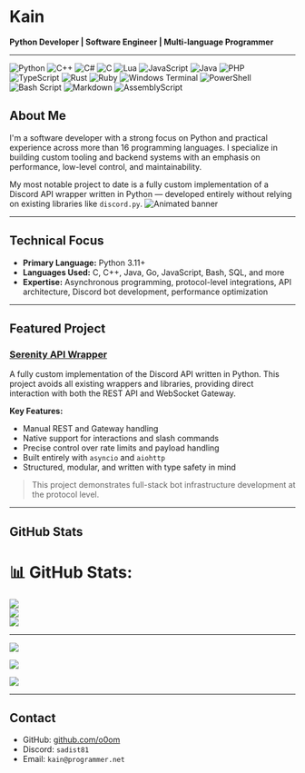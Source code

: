 # Kain

**Python Developer | Software Engineer | Multi-language Programmer**

---
![Python](https://img.shields.io/badge/python-3670A0?style=for-the-badge&logo=python&logoColor=ffdd54) ![C++](https://img.shields.io/badge/c++-%2300599C.svg?style=for-the-badge&logo=c%2B%2B&logoColor=white) ![C#](https://img.shields.io/badge/c%23-%23239120.svg?style=for-the-badge&logo=csharp&logoColor=white) ![C](https://img.shields.io/badge/c-%2300599C.svg?style=for-the-badge&logo=c&logoColor=white) ![Lua](https://img.shields.io/badge/lua-%232C2D72.svg?style=for-the-badge&logo=lua&logoColor=white) ![JavaScript](https://img.shields.io/badge/javascript-%23323330.svg?style=for-the-badge&logo=javascript&logoColor=%23F7DF1E) ![Java](https://img.shields.io/badge/java-%23ED8B00.svg?style=for-the-badge&logo=openjdk&logoColor=white) ![PHP](https://img.shields.io/badge/php-%23777BB4.svg?style=for-the-badge&logo=php&logoColor=white) ![TypeScript](https://img.shields.io/badge/typescript-%23007ACC.svg?style=for-the-badge&logo=typescript&logoColor=white) ![Rust](https://img.shields.io/badge/rust-%23000000.svg?style=for-the-badge&logo=rust&logoColor=white) ![Ruby](https://img.shields.io/badge/ruby-%23CC342D.svg?style=for-the-badge&logo=ruby&logoColor=white) ![Windows Terminal](https://img.shields.io/badge/Windows%20Terminal-%234D4D4D.svg?style=for-the-badge&logo=windows-terminal&logoColor=white) ![PowerShell](https://img.shields.io/badge/PowerShell-%235391FE.svg?style=for-the-badge&logo=powershell&logoColor=white) ![Bash Script](https://img.shields.io/badge/bash_script-%23121011.svg?style=for-the-badge&logo=gnu-bash&logoColor=white) ![Markdown](https://img.shields.io/badge/markdown-%23000000.svg?style=for-the-badge&logo=markdown&logoColor=white) ![AssemblyScript](https://img.shields.io/badge/assembly%20script-%23000000.svg?style=for-the-badge&logo=assemblyscript&logoColor=white)

## About Me

I'm a software developer with a strong focus on Python and practical experience across more than 16 programming languages. I specialize in building custom tooling and backend systems with an emphasis on performance, low-level control, and maintainability.

My most notable project to date is a fully custom implementation of a Discord API wrapper written in Python — developed entirely without relying on existing libraries like `discord.py`.
![Animated banner](https://user-images.githubusercontent.com/74038190/212284158-e840e285-664b-44d7-b79b-e264b5e54825.gif)

---

## Technical Focus

- **Primary Language:** Python 3.11+
- **Languages Used:** C, C++, Java, Go, JavaScript, Bash, SQL, and more
- **Expertise:** Asynchronous programming, protocol-level integrations, API architecture, Discord bot development, performance optimization

---

## Featured Project

### [Serenity API Wrapper](https://github.com/o0om/Serenity-Api-Wrapper/tree/master/discord)

A fully custom implementation of the Discord API written in Python. This project avoids all existing wrappers and libraries, providing direct interaction with both the REST API and WebSocket Gateway.

**Key Features:**

- Manual REST and Gateway handling
- Native support for interactions and slash commands
- Precise control over rate limits and payload handling
- Built entirely with `asyncio` and `aiohttp`
- Structured, modular, and written with type safety in mind

> This project demonstrates full-stack bot infrastructure development at the protocol level.

---

## GitHub Stats

# 📊 GitHub Stats:
![](https://github-readme-stats.vercel.app/api?username=o0om&theme=transparent&hide_border=false&include_all_commits=true&count_private=false)<br/>
![](https://nirzak-streak-stats.vercel.app/?user=o0om&theme=transparent&hide_border=false)<br/>
![](https://github-readme-stats.vercel.app/api/top-langs/?username=o0om&theme=transparent&hide_border=false&include_all_commits=true&count_private=false&layout=compact)

---
[![](https://visitcount.itsvg.in/api?id=o0om&icon=0&color=0)](https://visitcount.itsvg.in)




![](https://quotes-github-readme.vercel.app/api?type=horizontal&theme=radical)

![](https://github-contributor-stats.vercel.app/api?username=o0om&limit=5&theme=dark&combine_all_yearly_contributions=true)

---

## Contact

- GitHub: [github.com/o0om](https://github.com/o0om)
- Discord: `sadist81`
- Email: `kain@programmer.net`
